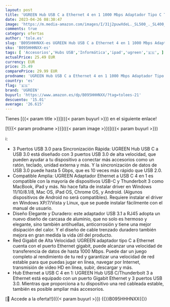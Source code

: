 ```yaml
---
layout: post
title: 'UGREEN Hub USB C a Ethernet 4 en 1 1000 Mbps Adaptador Tipo C Thunderbolt 3 a Gigabit RJ45 Multipuertos Hub Compatible con MacBook Pro 13/14/16 Air  iMac  iPad  DELL XPS  Xiami Mi13 y Galaxy S23 S22'
date: 2023-04-26 08:30:47
image: 'https://m.media-amazon.com/images/I/31j2puwXdeL._SL500_._SL400_.jpg'
comments: true
category: ofertas
author: 'tole.es'
slug: 'B095HHHNXX-es UGREEN Hub USB C a Ethernet 4 en 1 1000 Mbps Adaptador...'
sku: 'B095HHHNXX-es'
tags: [ 'Accesorios','Hubs USB','Informática','ipad','ugreen','🇪🇸', ]
actualPrice: 25.49 EUR
currency: EUR
price: 25.49
comparePrice: 29.99 EUR
prodname: 'UGREEN Hub USB C a Ethernet 4 en 1 1000 Mbps Adaptador Tipo C Thunderbolt 3 a Gigabit RJ45 Multipuertos Hub Compatible con MacBook Pro 13/14/16 Air  iMac  iPad  DELL XPS  Xiami Mi13 y Galaxy S23 S22'
country: 'es'
flag: '🇪🇸'
brand: 'UGREEN'
buyurl: 'https://www.amazon.es/dp/B095HHHNXX/?tag=tolees-21'
descuento: '15.01'
average: '26.615'
---
```


Tienes [{{< param title >}}]({{< param buyurl >}}) en el siguiente enlace!

[![{{< param prodname >}}]({{< param image >}})]({{< param buyurl >}})

ℹ️:

- 3 Puertos USB 3.0 para Sincronización Rápida: UGREEN Hub USB C a USB 3.0 está diseñado con 3 puertos USB 3.0 de alta velocidad, que pueden ayudar a tu dispositivo a conectar más accesorios como un ratón, teclado, unidad externa y más. Y la sincronización de datos de USB 3.0 puede hasta 5 Gbps, que es 10 veces más rápido que USB 2.0.
- Compatible Amplia: UGREEN Adaptador Ethernet a USB C 4 en 1 es compatible con la mayoría de dispositivos USB-C y Thunderbolt 3 como MacBook, iPad y más. No hace falta de instalar driver en Windows 11/10/8.1/8, Mac OS, iPad OS, Chrome OS, y Android. (Algunos dispositivos de Android no será compatibles). Requiere instalar el driver en Windows XP/7/Vista y Linux, que se puede instalar fácilmente con el manual de usuario.
- Diseño Elegante y Duradero: este adaptador USB 3.1 a RJ45 adopta un nuevo diseño de carcasa de aluminio, que no solo es hermoso y elegante, sino también antihuellas, anticorrosión y tiene una mejor disipación del calor. Y el diseño de cable trenzado duradero también mejora en gran medida la vida útil del producto.
- Red Gigabit de Alta Velocidad: UGREEN adaptador tipo C a Ethernet cuenta con el puerto Ethernet gigabit, puede alcanzar una velocidad de transferencia de datos de hasta 1000 Mbps. Puede dar un juego completo al rendimiento de tu red y garantizar una velocidad de red estable para que puedas jugar en línea, navegar por Internet, transmisión de video HD en línea, subir, descargar y más.
- Hub Ethernet a USB C 4 en 1: UGREEN Hub USB C/Thunderbolt 3 a Ethernet está equipado con un puerto Gigabit Ethernet y 3 puertos USB 3.0. Mientras que proporciona a tu dispositivo una red cableada estable, también es posible ampliar más accesorios.

[🛒 Accede a la oferta!!]({{< param buyurl >}})
{{<world>}}B095HHHNXX{{</world>}}
